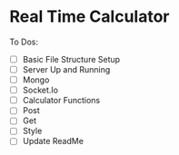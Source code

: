 # Real Time Calculator



To Dos:

- [ ] Basic File Structure Setup 
- [ ] Server Up and Running
- [ ] Mongo
- [ ] Socket.Io
- [ ] Calculator Functions
- [ ] Post
- [ ] Get
- [ ] Style
- [ ] Update ReadMe